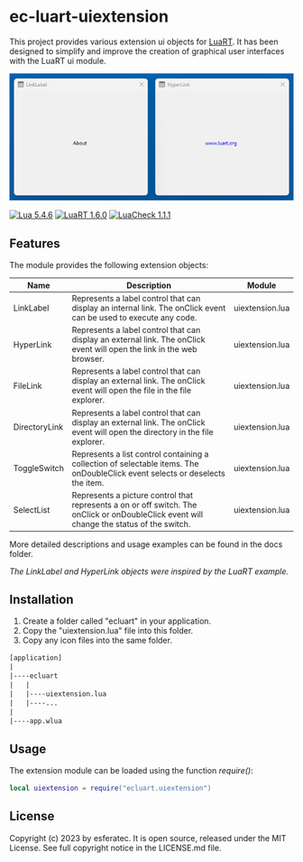 # ec-luart-uiextension

This project provides various extension ui objects for [LuaRT](https://www.luart.org/).
It has been designed to simplify and improve the creation of graphical user interfaces with the LuaRT ui module.

![examples](/readme.png)

[![Lua 5.4.6](https://badgen.net/badge/Lua/5.4.6/yellow)](https://github.com/lua/lua)
[![LuaRT 1.6.0](https://badgen.net/badge/LuaRT/1.6.0/blue)](https://github.com/samyeyo/LuaRT)
[![LuaCheck 1.1.1](https://badgen.net/badge/LuaCheck/1.1.1/green)](https://github.com/lunarmodules/luacheck)

## Features

The module provides the following extension objects:

| Name | Description | Module |
| --- | --- | --- |
| LinkLabel | Represents a label control that can display an internal link. The onClick event can be used to execute any code. | uiextension.lua
| HyperLink | Represents a label control that can display an external link. The onClick event will open the link in the web browser. | uiextension.lua
| FileLink | Represents a label control that can display an external link. The onClick event will open the file in the file explorer. | uiextension.lua
| DirectoryLink | Represents a label control that can display an external link. The onClick event will open the directory in the file explorer. | uiextension.lua
| ToggleSwitch | Represents a list control containing a collection of selectable items. The onDoubleClick event selects or deselects the item. | uiextension.lua
| SelectList | Represents a picture control that represents a on or off switch. The onClick or onDoubleClick event will change the status of the switch. | uiextension.lua

More detailed descriptions and usage examples can be found in the docs folder.

*The LinkLabel and HyperLink objects were inspired by the LuaRT example.*

## Installation

1. Create a folder called "ecluart" in your application.
2. Copy the "uiextension.lua" file into this folder.
3. Copy any icon files into the same folder.

```text
[application]
|
|----ecluart
|   |
|   |----uiextension.lua
|   |----...
|
|----app.wlua
```

## Usage

The extension module can be loaded using the function *require()*:

```lua
local uiextension = require("ecluart.uiextension") 
```

## License

Copyright (c) 2023 by esferatec.
It is open source, released under the MIT License.
See full copyright notice in the LICENSE.md file.
